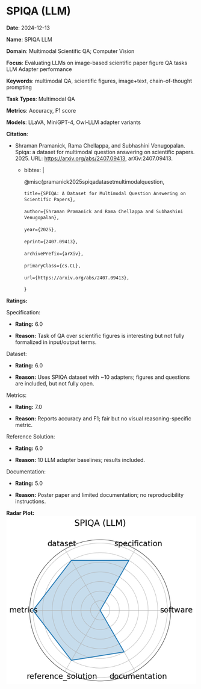 # SPIQA (LLM)


**Date**: 2024-12-13


**Name**: SPIQA  LLM 


**Domain**: Multimodal Scientific QA; Computer Vision


**Focus**: Evaluating LLMs on image-based scientific paper figure QA tasks  LLM Adapter performance 


**Keywords**: multimodal QA, scientific figures, image+text, chain-of-thought prompting


**Task Types**: Multimodal QA


**Metrics**: Accuracy, F1 score


**Models**: LLaVA, MiniGPT-4, Owl-LLM adapter variants


**Citation**:


- Shraman Pramanick, Rama Chellappa, and Subhashini Venugopalan. Spiqa: a dataset for multimodal question answering on scientific papers. 2025. URL: https://arxiv.org/abs/2407.09413, arXiv:2407.09413.

  - bibtex: |

      @misc{pramanick2025spiqadatasetmultimodalquestion,

        title={SPIQA: A Dataset for Multimodal Question Answering on Scientific Papers}, 

        author={Shraman Pramanick and Rama Chellappa and Subhashini Venugopalan},

        year={2025},

        eprint={2407.09413},

        archivePrefix={arXiv},

        primaryClass={cs.CL},

        url={https://arxiv.org/abs/2407.09413}, 

      }



**Ratings:**


Specification:


  - **Rating:** 6.0


  - **Reason:** Task of QA over scientific figures is interesting but not fully formalized in input/output terms.


Dataset:


  - **Rating:** 6.0


  - **Reason:** Uses SPIQA dataset with ~10 adapters; figures and questions are included, but not fully open.


Metrics:


  - **Rating:** 7.0


  - **Reason:** Reports accuracy and F1; fair but no visual reasoning-specific metric.


Reference Solution:


  - **Rating:** 6.0


  - **Reason:** 10 LLM adapter baselines; results included.


Documentation:


  - **Rating:** 5.0


  - **Reason:** Poster paper and limited documentation; no reproducibility instructions.


**Radar Plot:**
 ![Spiqa Llm radar plot](../../tex/images/spiqa_llm_radar.png)